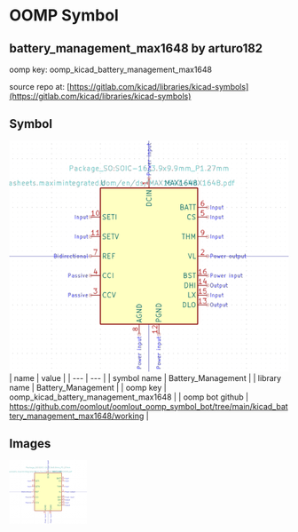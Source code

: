 # OOMP Symbol  
## battery_management_max1648  by arturo182  
  
oomp key: oomp_kicad_battery_management_max1648  
  
source repo at: [https://gitlab.com/kicad/libraries/kicad-symbols](https://gitlab.com/kicad/libraries/kicad-symbols)  
## Symbol  
  
[![working.png](working_600.png)](working.png)  
| name | value | 
| --- | --- | 
| symbol name | Battery_Management | 
| library name | Battery_Management | 
| oomp key | oomp_kicad_battery_management_max1648 | 
| oomp bot github | https://github.com/oomlout/oomlout_oomp_symbol_bot/tree/main/kicad_battery_management_max1648/working | 
## Images  
  
[![working.png](working_140.png)](working.png)  
